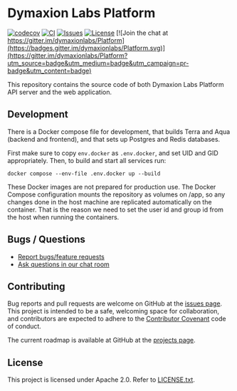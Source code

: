 # Dymaxion Labs Platform

[![codecov](https://codecov.io/gh/dymaxionlabs/platform/branch/main/graph/badge.svg?token=7SIMOR5WIK)](https://codecov.io/gh/dymaxionlabs/platform)
[![CI](https://github.com/dymaxionlabs/platform/actions/workflows/main.yml/badge.svg)](https://github.com/dymaxionlabs/platform/actions/workflows/main.yml)
[![Issues](https://img.shields.io/github/issues-closed/dymaxionlabs/platform)](https://github.com/dymaxionlabs/platform/issues)
[![License](https://img.shields.io/github/license/dymaxionlabs/platform)](LICENSE.txt)
[![Join the chat at https://gitter.im/dymaxionlabs/Platform](https://badges.gitter.im/dymaxionlabs/Platform.svg)](https://gitter.im/dymaxionlabs/Platform?utm_source=badge&utm_medium=badge&utm_campaign=pr-badge&utm_content=badge)

This repository contains the source code of both Dymaxion Labs Platform API
server and the web application.

## Development

There is a Docker compose file for development, that builds Terra and Aqua
(backend and frontend), and that sets up Postgres and Redis databases.

First make sure to copy `env.docker` as `.env.docker`, and set UID and GID
appropriately. Then, to build and start all services run: 

```
docker compose --env-file .env.docker up --build
```

These Docker images are not prepared for production use. The Docker Compose
configuration mounts the repository as volumes on /app, so any changes done in
the host machine are replicated automatically on the container.  That is the
reason we need to set the user id and group id from the host when running the
containers.

## Bugs / Questions

* [Report bugs/feature requests](https://github.com/dymaxionlabs/platform/issues)
* [Ask questions in our chat room](https://gitter.im/dymaxionlabs/platform)

## Contributing

Bug reports and pull requests are welcome on GitHub at the [issues
page](https://github.com/dymaxionlabs/platform). This project is intended to be
a safe, welcoming space for collaboration, and contributors are expected to
adhere to the [Contributor Covenant](http://contributor-covenant.org) code of
conduct.

The current roadmap is available at GitHub at the
[projects page](https://github.com/dymaxionlabs/platform/projects/1).

## License

This project is licensed under Apache 2.0. Refer to
[LICENSE.txt](https://github.com/dymaxionlabs/platform/blob/main/LICENSE.txt).
